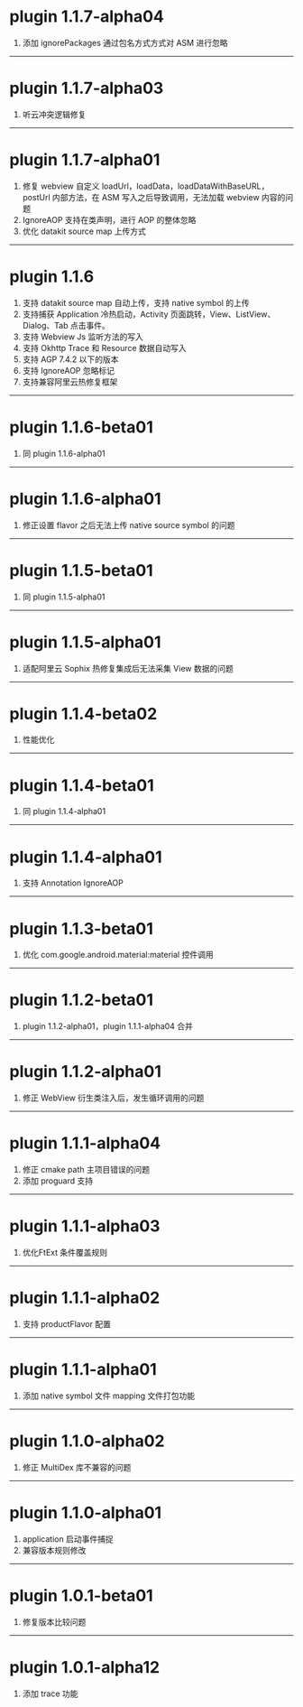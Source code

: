 # plugin 1.1.7-alpha04
1. 添加 ignorePackages 通过包名方式方式对 ASM 进行忽略

---
# plugin 1.1.7-alpha03
1. 听云冲突逻辑修复

---
# plugin 1.1.7-alpha01
1. 修复 webview 自定义 loadUrl，loadData，loadDataWithBaseURL，postUrl 内部方法，在 ASM 写入之后导致调用，无法加载 webview 内容的问题
2. IgnoreAOP 支持在类声明，进行 AOP 的整体忽略
3. 优化 datakit source map 上传方式

---
# plugin 1.1.6
1. 支持 datakit source map 自动上传，支持 native symbol 的上传
2. 支持捕获 Application 冷热启动，Activity 页面跳转，View、ListView、Dialog、Tab 点击事件。
3. 支持 Webview Js 监听方法的写入
4. 支持 Okhttp Trace 和 Resource 数据自动写入
5. 支持 AGP 7.4.2 以下的版本
6. 支持 IgnoreAOP 忽略标记
7. 支持兼容阿里云热修复框架

---
# plugin 1.1.6-beta01
1. 同 plugin 1.1.6-alpha01

---
# plugin 1.1.6-alpha01
1. 修正设置 flavor 之后无法上传 native source symbol 的问题

---
# plugin 1.1.5-beta01
1. 同 plugin 1.1.5-alpha01

---
# plugin 1.1.5-alpha01
1. 适配阿里云 Sophix 热修复集成后无法采集 View 数据的问题

---
# plugin 1.1.4-beta02
1. 性能优化

---
# plugin 1.1.4-beta01
1. 同 plugin 1.1.4-alpha01

---
# plugin 1.1.4-alpha01
1. 支持 Annotation IgnoreAOP

---
# plugin 1.1.3-beta01
1. 优化 com.google.android.material:material 控件调用

---
# plugin 1.1.2-beta01
1. plugin 1.1.2-alpha01，plugin 1.1.1-alpha04 合并

---
# plugin 1.1.2-alpha01
1. 修正 WebView 衍生类注入后，发生循环调用的问题

---
# plugin 1.1.1-alpha04
1. 修正 cmake path 主项目错误的问题
2. 添加 proguard 支持
---
# plugin 1.1.1-alpha03
1. 优化FtExt 条件覆盖规则

---
# plugin 1.1.1-alpha02
1. 支持 productFlavor 配置

---
# plugin 1.1.1-alpha01
1. 添加 native symbol 文件 mapping 文件打包功能

---
# plugin 1.1.0-alpha02
1. 修正 MultiDex 库不兼容的问题

---
# plugin 1.1.0-alpha01
1. application 启动事件捕捉
2. 兼容版本规则修改

---
# plugin 1.0.1-beta01
1. 修复版本比较问题

---
# plugin 1.0.1-alpha12
1. 添加 trace 功能

